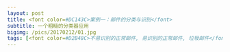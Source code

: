 ```yaml
---
layout: post
title: <font color=#DC143C>案例一：邮件的分类与识别</font>
subtitle: 一个粗糙的分类器应用
bigimg: /pics/20170212/01.jpg
tags: [<font color=#D2B48C>不易识别的正常邮件, 易识别的正常邮件, 垃圾邮件</font>]
---
```

